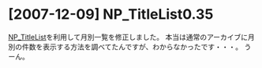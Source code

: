 # [2007-12-09] NP_TitleList0.35


<a href="http://japan.nucleuscms.org/wiki/plugins:titlelist" target="_blank">NP_TitleList</a>を利用して月別一覧を修正しました。
本当は通常のアーカイブに月別の件数を表示する方法を調べてたんですが、わからなかったです・・・。
うーん。
